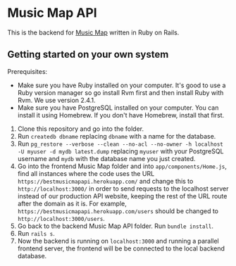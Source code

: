 # Music Map API

This is the backend for [Music Map](https://github.com/beichenc/MusicMap) written in Ruby on Rails.

## Getting started on your own system

Prerequisites:
- Make sure you have Ruby installed on your computer. It's good to use a Ruby version manager so go install Rvm first and then install Ruby with Rvm. We use version 2.4.1.
- Make sure you have PostgreSQL installed on your computer. You can install it using Homebrew. If you don't have Homebrew, install that first.

1. Clone this repository and go into the folder.
2. Run `createdb dbname` replacing `dbname` with a name for the database.
3. Run `pg_restore --verbose --clean --no-acl --no-owner -h localhost -U myuser -d mydb latest.dump` replacing `myuser` with your PostgreSQL username and `mydb` with the database name you just created.
4. Go into the frontend Music Map folder and into `app/components/Home.js`, find all instances where the code uses the URL `https://bestmusicmapapi.herokuapp.com/` and change this to `http://localhost:3000/` in order to send requests to the localhost server instead of our production API website, keeping the rest of the URL route after the domain as it is. For example, `https://bestmusicmapapi.herokuapp.com/users` should be changed to `http://localhost:3000/users`.
5. Go back to the backend Music Map API folder. Run `bundle install`.
6. Run `rails s`.
7. Now the backend is running on `localhost:3000` and running a parallel frontend server, the frontend will be be connected to the local backend database.
